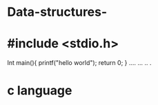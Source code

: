 # Data-structures-
# #include <stdio.h>
  Int main(){
  printf("hello world");
  return 0;
}
....
...
..
.
# c language 
